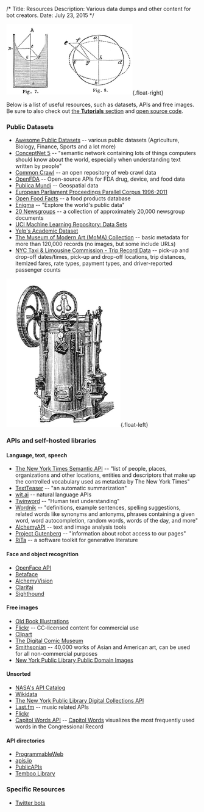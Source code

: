 /*
Title: Resources
Description: Various data dumps and other content for bot creators.
Date: July 23, 2015
*/

![Hydraulics diagrams](/content/images/illustrations/hydraulics-diagrams.jpg){.float-right}

Below is a list of useful resources, such as datasets, APIs and free images. Be sure to also check out [the **Tutorials** section](/tutorials) and [open source code](/tag/opensource).

### Public Datasets
- [Awesome Public Datasets](https://github.com/caesar0301/awesome-public-datasets) -- various public datasets (Agriculture, Biology, Finance, Sports and a lot more)
- [ConceptNet 5](http://conceptnet5.media.mit.edu/) -- "semantic network containing lots of things computers should know about the world, especially when understanding text written by people"
- [Common Crawl](http://commoncrawl.org/) -- an open repository of web crawl data
- [OpenFDA](https://open.fda.gov/) -- Open-source APIs for FDA drug, device, and food data
- [Publica Mundi](http://www.publicamundi.eu/) -- Geospatial data
- [European Parliament Proceedings Parallel Corpus 1996-2011](http://www.statmt.org/europarl/)
- [Open Food Facts](http://world.openfoodfacts.org/) -- a food products database
- [Enigma](http://enigma.io/) -- "Explore the world's public data"
- [20 Newsgroups](http://qwone.com/~jason/20Newsgroups/) -- a collection of approximately 20,000 newsgroup documents
- [UCI Machine Learning Repository: Data Sets](https://archive.ics.uci.edu/ml/datasets.html)
- [Yelp's Academic Dataset](https://www.yelp.com/academic_dataset)
- [The Museum of Modern Art (MoMA) Collection](https://github.com/MuseumofModernArt/collection) -- basic metadata for more than 120,000 records (no images, but some include URLs)
- [NYC Taxi & Limousine Commission - Trip Record Data](http://www.nyc.gov/html/tlc/html/about/trip_record_data.shtml) -- pick-up and drop-off dates/times, pick-up and drop-off locations, trip distances, itemized fares, rate types, payment types, and driver-reported passenger counts

![Steam engine](/content/images/illustrations/steam-engine2.jpg){.float-left}

### APIs and self-hosted libraries

#### Language, text, speech
- [The New York Times Semantic API](http://developer.nytimes.com/docs/read/semantic_API) -- "list of people, places, organizations and other locations, entities and descriptors that make up the controlled vocabulary used as metadata by The New York Times"
- [TextTeaser](http://www.textteaser.com/) -- "an automatic summarization"
- [wit.ai](https://wit.ai/) -- natural language APIs
- [Twinword](https://www.twinword.com/) -- "Human text understanding"
- [Wordnik](http://developer.wordnik.com/) -- "definitions, example sentences, spelling suggestions, related words like synonyms and antonyms, phrases containing a given word, word autocompletion, random words, words of the day, and more"
- [AlchemyAPI](http://www.alchemyapi.com/developers) -- text and image analysis tools 
- [Project Gutenberg](https://www.gutenberg.org/wiki/Gutenberg:Information_About_Robot_Access_to_our_Pages) -- "information about robot access to our pages"
- [RiTa](http://www.rednoise.org/rita/index.html) -- a software toolkit for generative literature

#### Face and object recognition
- [OpenFace API](http://openfaceapi.com/)
- [Betaface](http://www.betafaceapi.com/)
- [AlchemyVision](http://www.alchemyapi.com/products/alchemyvision)
- [Clarifai](http://www.clarifai.com/)
- [Sighthound](https://www.sighthound.com/products/cloud)

#### Free images
- [Old Book Illustrations](http://www.oldbookillustrations.com/)
- [Flickr](https://www.flickr.com/search/?q=&l=commderiv&ct=0&mt=all&adv=1) -- CC-licensed content for commercial use
- [Clipart](https://openclipart.org/)
- [The Digital Comic Museum](http://digitalcomicmuseum.com/)
- [Smithsonian](http://www.asia.si.edu/collections/edan/default.cfm) -- 40,000 works of Asian and American art, can be used for all non-commercial purposes
- [New York Public Library Public Domain Images](http://digitalcollections.nypl.org/search/index?utf8=%E2%9C%93&keywords=&filters[rights][]=pd)

#### Unsorted
- [NASA's API Catalog](https://data.nasa.gov/developer)
- [Wikidata](https://www.wikidata.org/wiki/Wikidata:Main_Page)
- [The New York Public Library Digital Collections API](http://api.repo.nypl.org/)
- [Last.fm](http://www.last.fm/api) -- music related APIs
- [Flickr](https://www.flickr.com/services/api/)
- [Capitol Words API](http://capitolwords.org/api/1/) -- [Capitol Words](http://capitolwords.org/) visualizes the most frequently used words in the Congressional Record

#### API directories
- [ProgrammableWeb](http://www.programmableweb.com/)
- [apis.io](http://apis.io/)
- [PublicAPIs](https://www.publicapis.com/)
- [Temboo Library](https://www.temboo.com/library/)

### Specific Resources
- [Twitter bots](/resources/twitterbots)